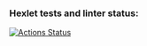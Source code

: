 ### Hexlet tests and linter status:
[![Actions Status](https://github.com/daniilvasutin/java-project-61/workflows/hexlet-check/badge.svg)](https://github.com/daniilvasutin/java-project-61/actions)